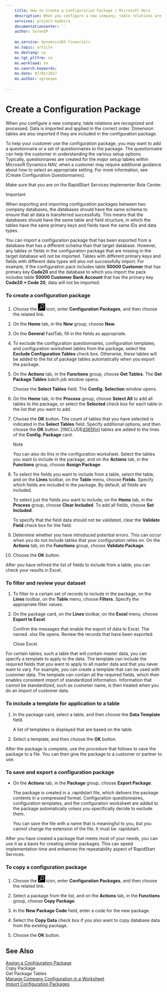 ```yaml
---
    title: How to Create a Configuration Package | Microsoft Docs
    description: When you configure a new company, table relations are recognized and processed. Data is imported and applied in the correct order. Dimension tables are also imported if they are included in the configuration package.
    services: project-madeira
    documentationcenter: ''
    author: SorenGP

    ms.service: dynamics365-financials
    ms.topic: article
    ms.devlang: na
    ms.tgt_pltfrm: na
    ms.workload: na
    ms.search.keywords:
    ms.date: 07/01/2017
    ms.author: sgroespe

---
```

# Create a Configuration Package
When you configure a new company, table relations are recognized and processed. Data is imported and applied in the correct order. Dimension tables are also imported if they are included in the configuration package.  

To help your customer use the configuration package, you may want to add a questionnaire or a set of questionnaires to the package. The questionnaire can help the customer in understanding the various setup options. Typically, questionnaires are created for the major setup tables within Microsoft Dynamics NAV, when a customer may require additional guidance about how to select an appropriate setting. For more information, see [Create Configuration Questionnaires].

 Make sure that you are on the RapidStart Services Implementer Role Center.  

> [!IMPORTANT]  
>  When exporting and importing configuration packages between two company databases, the databases should have the same schema to ensure that all data is transferred successfully. This means that the databases should have the same table and field structure, in which the tables have the same primary keys and fields have the same IDs and data types.  
>   
>  You can import a configuration package that has been exported from a database that has a different schema than that target database. However, any tables or fields in the configuration package that are missing in the target database will not be imported. Tables with different primary keys and fields with different data types will also not successfully import. For example, if the configuration pack includes table **50000 Customer** that has primary key **Code20** and the database to which you import the pack includes table **50000 Customer Bank Account** that has the primary key **Code20 + Code 20**, data will not be imported.  

### To create a configuration package  

1.  Choose the ![Search for Page or Report](media/ui-search/search_small.png "Search for Page or Report icon") icon, enter **Configuration Packages**, and then choose the related link.  

2.  On the **Home** tab, in the **New** group, choose **New**.  

3.  On the **General** FastTab, fill in the fields as appropriate.  



4.  To exclude the configuration questionnaires, configuration templates, and configuration worksheet tables from the package, select the **Exclude Configuration Tables** check box. Otherwise, these tables will be added to the list of package tables automatically when you export the package.  

5.  On the **Actions** tab, in the **Functions** group, choose **Get Tables**. The **Get Package Tables** batch job window opens.  

     Choose the **Select Tables** field. The **Config. Selection** window opens.  

6.  On the **Home** tab, in the **Process** group, choose **Select All** to add all tables to the package, or select the **Selected** check box for each table in the list that you want to add.  

7.  Choose the **OK** button. The count of tables that you have selected is indicated in the **Select Tables** field. Specify additional options, and then choose the **OK** button. [!INCLUDE[d365fin](includes/d365fin_md.md)] tables are added to the lines of the **Config. Package** card.  

    > [!NOTE]  
    >  You can also do this in the configuration worksheet. Select the tables you want to include in the package, and on the **Actions** tab, in the **Functions** group, choose **Assign Package**.  

8.  To select the fields you want to include from a table, select the table, and on the **Lines** toolbar, on the **Table** menu, choose **Fields**. Specify which fields are included in the package. By default, all fields are included.  

     To select just the fields you want to include, on the **Home** tab, in the **Process** group, choose **Clear Included**. To add all fields, choose **Set Included**.  

     To specify that the field data should not be validated, clear the **Validate Field** check box for the field.  

9. Determine whether you have introduced potential errors. This can occur when you do not include tables that your configuration relies on. On the **Actions** tab, on the **Functions** group, choose **Validate Package**.  

10. Choose the **OK** button.  

 After you have refined the list of fields to include from a table, you can check your results in Excel.  

### To filter and review your dataset  

1.  To filter to a certain set of records to include in the package, on the **Lines** toolbar, on the **Table** menu, choose **Filters**. Specify the appropriate filter values.  



2.  On the package card, on the **Lines** toolbar, on the **Excel** menu, choose **Export to Excel**.  

     Confirm the messages that enable the export of data to Excel. The named .xlsx file opens. Review the records that have been exported.  

     Close Excel.  

 For certain tables, such a table that will contain master data, you can specify a template to apply to the data. The template can include the required fields that you want to apply to all master data and that you never want to vary. For example, you can create a template that can be used with customer data. The template can contain all the required fields, which then enables consistent import of standardized information. Information that cannot be standardized, such as customer name, is then treated when you do an import of customer data.  

### To include a template for application to a table  

1.  In the package card, select a table, and then choose the **Data Template** field.  

     A list of templates is displayed that are based on the table.  

2.  Select a template, and then choose the **OK** button.  

 After the package is complete, use the procedure that follows to save the package to a file. You can then give the package to a customer or partner to use.  

### To save and export a configuration package  

-   On the **Actions** tab, in the **Package** group, choose **Export Package**.  

     The package is created in a .rapidstart file, which delivers the package contents in a compressed format. Configuration questionnaires, configuration templates, and the configuration worksheet are added to the package automatically unless you specifically decide to exclude them.  

     You can save the file with a name that is meaningful to you, but you cannot change the extension of the file. It must be .rapidstart.  

 After you have created a package that meets most of your needs, you can use it as a basis for creating similar packages. This can speed implementation time and enhances the repeatability aspect of RapidStart Services.  

### To copy a configuration package  

1.  Choose the ![Search for Page or Report](media/ui-search/search_small.png "Search for Page or Report icon") icon, enter **Configuration Packages**, and then choose the related link.  

2.  Select a package from the list, and on the **Actions** tab, in the **Functions** group, choose **Copy Package**.  

3.  In the **New Package Code** field, enter a code for the new package.  

4.  Select the **Copy Data** check box if you also want to copy database data from the existing package.  

5.  Choose the **OK** button.  

## See Also  
 [Assign a Configuration Package](admin-how-to-assign-a-configuration-package.md)   
 Copy Package   
 Get Package Tables   
 [Manage Company Configuration in a Worksheet](admin-how-to-manage-company-configuration-in-a-worksheet.md)   
 [Import Configuration Packages](admin-how-to-import-configuration-packages.md)
